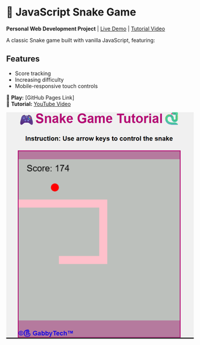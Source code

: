 
# 🐍 JavaScript Snake Game  
**Personal Web Development Project** | [Live Demo](#) | [Tutorial Video](https://www.youtube.com/watch?v=nKHKq4k5-hk&list=PL97U-hoyW-rU7xKQfpv5Dxx_2LLYCUGrd&index=1&pp=iAQB) 

A classic Snake game built with vanilla JavaScript, featuring:  
## Features
- Score tracking
- Increasing difficulty
- Mobile-responsive touch controls

🔗 **Play:** [GitHub Pages Link]  
🎥 **Tutorial:** [YouTube Video](your-link)

![Game Preview](https://github.com/Sanctagee/snake-game/blob/main/images/screenshot.png?raw=true)
